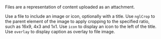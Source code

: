 Files are a representation of content uploaded as an attachment.

Use a file to include an image or icon, optionally with a title.
Use `nglCrop` to the parent element of the image to apply cropping to the specified ratio, such as 16x9, 4x3 and 1x1.
Use `icon` to display an icon to the left of the title.
Use `overlay` to display caption as overlay to file image.
